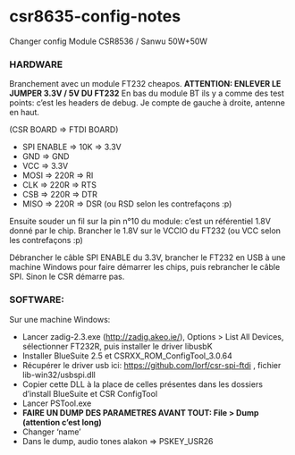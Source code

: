 # csr8635-config-notes

Changer config Module CSR8536 / Sanwu 50W+50W

### HARDWARE

Branchement avec un module FT232 cheapos.
**ATTENTION: ENLEVER LE JUMPER 3.3V / 5V DU FT232**
En bas du module BT ils y a comme des test points: c’est les headers de debug. Je compte de gauche à droite, antenne en haut. 

(CSR BOARD => FTDI BOARD)
* SPI ENABLE => 10K => 3.3V
* GND => GND
* VCC => 3.3V
* MOSI => 220R => RI
* CLK => 220R => RTS
* CSB => 220R => DTR
* MISO => 220R => DSR (ou RSD selon les contrefaçons :p)

Ensuite souder un fil sur la pin n°10 du module: c’est un référentiel 1.8V donné par le chip. Brancher le 1.8V sur le VCCIO du FT232 (ou VCC selon les contrefaçons :p)

Débrancher le câble SPI ENABLE du 3.3V, brancher le FT232 en USB à une machine Windows pour faire démarrer les chips, puis rebrancher le câble SPI. Sinon le CSR démarre pas.

### SOFTWARE:

Sur une machine Windows:
* Lancer zadig-2.3.exe (http://zadig.akeo.ie/), Options > List All Devices, sélectionner FT232R, puis installer le driver libusbK
* Installer BlueSuite 2.5 et CSRXX_ROM_ConfigTool_3.0.64
* Récupérer le driver usb ici: https://github.com/lorf/csr-spi-ftdi , fichier lib-win32/usbspi.dll 
* Copier cette DLL à la place de celles présentes dans les dossiers d’install BlueSuite et CSR ConfigTool
* Lancer PSTool.exe
* **FAIRE UN DUMP DES PARAMETRES AVANT TOUT: File > Dump (attention c’est long)**
* Changer ‘name’
* Dans le dump, audio tones alakon => PSKEY_USR26
